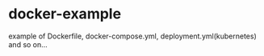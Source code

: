 # docker-example

example of Dockerfile, docker-compose.yml, deployment.yml(kubernetes) and so on...
